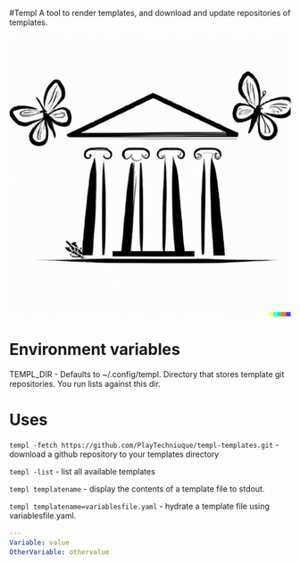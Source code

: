 #Templ
A tool to render templates, and download and update repositories of templates.

![logo](.github/images/templ-logo-smaller.png)

# Environment variables
TEMPL_DIR - Defaults to ~/.config/templ. Directory that stores template git repositories. You run lists against this dir.

# Uses
`templ -fetch https://github.com/PlayTechniuque/templ-templates.git` - download a github repository to your templates directory

`templ -list` - list all available templates

`templ templatename` - display the contents of a template file to stdout.

`templ templatename=variablesfile.yaml` - hydrate a template file using variablesfile.yaml. 

```variablesfile.yaml
---
Variable: value
OtherVariable: othervalue
```

